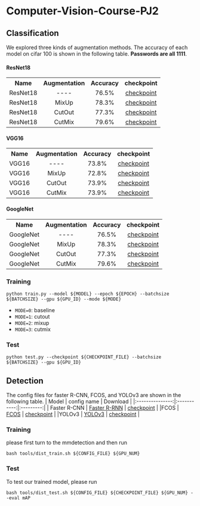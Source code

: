 # Computer-Vision-Course-PJ2

## Classification 
We explored three kinds of augmentation methods. The accuracy of each model on cifar 100 is shown in the following table. **Passwords are all 1111**.

#### ResNet18
<table><tbody>
<!-- START TABLE -->
<!-- TABLE HEADER -->
<th valign="bottom">Name</th>
<th valign="bottom">Augmentation</th>
<th valign="bottom">Accuracy</th>
<th valign="bottom">checkpoint</th>

 <tr><td align="left">ResNet18</td>
<td align="center">----</td>
<td align="center">76.5%</td>
<td align="center"><a href="https://pan.baidu.com/s/1K7y50PvgMlVAqfYFzoLskQ">
checkpoint</a></td>
</tr>

 <tr><td align="left">ResNet18</td>
<td align="center"> MixUp</td>
<td align="center">78.3%</td>
<td align="center"><a href="https://pan.baidu.com/s/1AzAlwf00U2d-vOELgnZ_oQ">checkpoint</a></td>
</tr>

 <tr><td align="left">ResNet18</td>
<td align="center"> CutOut</td>
<td align="center">77.3%</td>
<td align="center"><a href="https://pan.baidu.com/s/1PTb2piyKGUHDFw7bOf6BOA">checkpoint</a></td>
</tr>

 <tr><td align="left">ResNet18</td>
<td align="center"> CutMix</td>
<td align="center">79.6%</td>
<td align="center"><a href="https://pan.baidu.com/s/1tDl9KxyxXqredsYsdh-ihw">checkpoint</a></td>
</tr>

</tbody></table>

#### VGG16
<table><tbody>
<!-- START TABLE -->
<!-- TABLE HEADER -->
<th valign="bottom">Name</th>
<th valign="bottom">Augmentation</th>
<th valign="bottom">Accuracy</th>
<th valign="bottom">checkpoint</th>

 <tr><td align="left">VGG16</td>
<td align="center">----</td>
<td align="center">73.8%</td>
<td align="center"><a href="https://pan.baidu.com/s/1msMpEcS_Qu3u8hoigz5MpA">
checkpoint</a></td>
</tr>

 <tr><td align="left">VGG16</td>
<td align="center"> MixUp</td>
<td align="center">72.8%</td>
<td align="center"><a href="https://pan.baidu.com/s/1sfcIRokhWM4fmY0QNLu0Pg">checkpoint</a></td>
</tr>

 <tr><td align="left">VGG16</td>
<td align="center"> CutOut</td>
<td align="center">73.9%</td>
<td align="center"><a href="https://pan.baidu.com/s/1AWfKnPtx4QsLGcaRmdn1eQ">checkpoint</a></td>
</tr>

 <tr><td align="left">VGG16</td>
<td align="center"> CutMix</td>
<td align="center">73.9%</td>
<td align="center"><a href="https://pan.baidu.com/s/1Af41tlx68tTPDrcf1gd5Lg">checkpoint</a></td>
</tr>

</tbody></table>

#### GoogleNet
<table><tbody>
<!-- START TABLE -->
<!-- TABLE HEADER -->
<th valign="bottom">Name</th>
<th valign="bottom">Augmentation</th>
<th valign="bottom">Accuracy</th>
<th valign="bottom">checkpoint</th>

 <tr><td align="left">GoogleNet</td>
<td align="center">----</td>
<td align="center">76.5%</td>
<td align="center"><a href="https://pan.baidu.com/s/1tJaTZr2DwVX33xzixjpypg">
checkpoint</a></td>
</tr>

 <tr><td align="left">GoogleNet</td>
<td align="center"> MixUp</td>
<td align="center">78.3%</td>
<td align="center"><a href="https://pan.baidu.com/s/1hvTi4GtDkt38JRVU8F_pVQ">checkpoint</a></td>
</tr>

 <tr><td align="left">GoogleNet</td>
<td align="center"> CutOut</td>
<td align="center">77.3%</td>
<td align="center"><a href="https://pan.baidu.com/s/13uGw4tTcGSXlbIKaRfZXKw">checkpoint</a></td>
</tr>

 <tr><td align="left">GoogleNet</td>
<td align="center"> CutMix</td>
<td align="center">79.6%</td>
<td align="center"><a href="https://pan.baidu.com/s/1WYbCHJjHs4BHl2_uGt7D1Q">checkpoint</a></td>
</tr>

</tbody></table>

### Training
```
python train.py --model ${MODEL} --epoch ${EPOCH} --batchsize ${BATCHSIZE} --gpu ${GPU_ID} --mode ${MODE}
```

- `MODE=0`: baseline
- `MODE=1`: cutout
- `MODE=2`: mixup 
- `MODE=3`: cutmix 


### Test
```
python test.py --checkpoint ${CHECKPOINT_FILE} --batchsize ${BATCHSIZE} --gpu ${GPU_ID}
```

## Detection 

The config files for faster R-CNN, FCOS, and YOLOv3 are shown in the following table.
|   Model         | config name  | Download |
|:---------------:|:-----------:|:---------:|
| Faster R-CNN  | [Faster R-RNN](https://github.com/OriginSound/Computer-Vision-Course-PJ2/blob/main/detection/configs/pascal_voc/faster_rcnn_r50_fpn_1x_voc0712.py) | [checkpoint](https://pan.baidu.com/s/1CyFIBYO1TQSDm6anTxy-sA)  |
|FCOS | [FCOS](https://github.com/OriginSound/Computer-Vision-Course-PJ2/blob/main/detection/configs/pascal_voc/fcos_4x4.py) | [checkpoint](https://pan.baidu.com/s/15CPnc8xFz0Ybn1ovQQ5Ztg)  |
|YOLOv3 | [YOLOv3](https://github.com/OriginSound/Computer-Vision-Course-PJ2/blob/main/detection/configs/pascal_voc/yolov3_d53_mstrain-608_100e_voc0712.py) | [checkpoint](https://pan.baidu.com/s/1xJV3-rZ7-dTuvbTsCHt-uw)  |

### Training
please first turn to the mmdetection and then run 
```
bash tools/dist_train.sh ${CONFIG_FILE} ${GPU_NUM} 
```

### Test
To test our trained model, please run
```
bash tools/dist_test.sh ${CONFIG_FILE} ${CHECKPOINT_FILE} ${GPU_NUM} --eval mAP
```